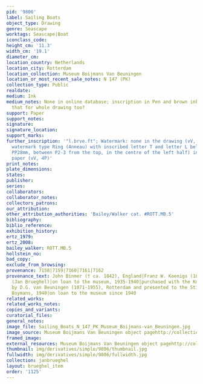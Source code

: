 ```yaml
---
pid: '9806'
label: Sailing Boats
object_type: Drawing
genre: Seascape
worktags: Seascape|Boat
iconclass_code:
height_cm: '11.3'
width_cm: '19.1'
diameter_cm:
location_country: Netherlands
location_city: Rotterdam
location_collection: Museum Boijmans Van Beuningen
location_or_most_recent_sale_notes: N 147 (PK)
collection_type: Public
realdate:
medium: Ink
medium_notes: None in online database; inscription in Pen and brown ink, so assume
  that for whole drawing too?
support: Paper
support_notes:
signature:
signature_location:
support_marks:
further_inscription: '"l.brve.ft"; Watermark: none in the drawing (vV, 8P, fine),
  watermark type Ring (Anneau) with inscribed letter T and letter L below (50x25mm,
  PP28mm, between P2-3 from the top, in the centre of the left half) in the backing
  paper (vV, 4P)'
print_notes:
plate_dimensions:
states:
publisher:
series:
collaborators:
collaborator_notes:
collectors_patrons:
our_attribution:
other_attribution_authorities: 'Bailey/Walker cat. #ROTT.MB.5'
bibliography:
biblio_reference:
exhibition_history:
ertz_1979:
ertz_2008:
bailey_walker: ROTT.MB.5
hollstein_no:
bad_copy:
exclude_from_browsing:
provenance: 7158|7159|7160|7161|7162
provenance_text: John Binmer († ca. 1842), England|Franz W. Koenigs (1881-1941), Haarlem
  (Jan Brueghel)|on loan to the museum, 1935-1940|purchased with the Koenigs collection
  by D.G. van Beuningen (1871-1955), Rotterdam and presented to the Stichting Museum
  Boymans, 1940|on loan to the museum since 1940
related_works:
related_works_notes:
copies_and_variants:
curatorial_files:
general_notes:
image_file: Sailing_Boats_N_147_PK_Museum_Boijmans-van_Beuningen.jpg
image_source: Museum Boijmans Van Beuningen object pagehttp://collectie.boijmans.nl/en/collection/n-147-(pk)
framed_image:
external_resources: Museum Boijmans Van Beuningen object pagehttp://collectie.boijmans.nl/en/collection/n-147-(pk)
thumbnail: img/derivatives/simple/9806/thumbnail.jpg
fullwidth: img/derivatives/simple/9806/fullwidth.jpg
collection: janbrueghel
layout: brueghel_item
order: '1125'
---
```

